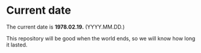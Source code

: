 # Current date

The current date is **1978.02.19.** (YYYY.MM.DD.)

This repository will be good when the world ends, so we will know how long it lasted.